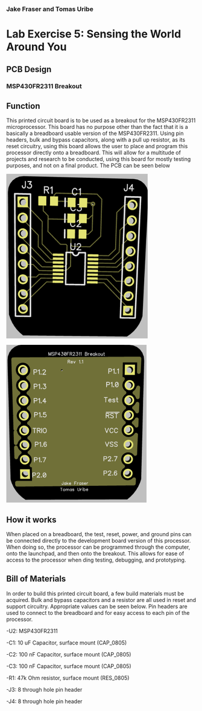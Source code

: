 ### Jake Fraser and Tomas Uribe

# Lab Exercise 5: Sensing the World Around You
## PCB Design
### MSP430FR2311 Breakout

## Function
This printed circuit board is to be used as a breakout for the MSP430FR2311 microprocessor. This board has no purpose other than the
 fact that it is a basically a breadboard usable version of the MSP430FR2311. Using pin headers, bulk and bypass capacitors, along with a pull up resistor,
 as its reset circuitry, using this board allows the user to place and program this processor directly onto a breadboard. This will allow for 
 a multitude of projects and research to be conducted, using this board for mostly testing purposes, and not on a final product. The PCB can be seen below 
 
![alt text](https://github.com/tomasu10/Embedded-Projects/blob/master/IntrotoEmbedded-Lab5/PCB%20Design/Front.PNG)

![alt text](https://github.com/tomasu10/Embedded-Projects/blob/master/IntrotoEmbedded-Lab5/PCB%20Design/Back.PNG)

## How it works
 When placed on a breadboard, the test, reset, power, and ground pins can be connected directly to the development board version of this processor. When
 doing so, the processor can be programmed through the computer, onto the launchpad, and then onto the breakout. This allows for ease of access to the processor
 when ding testing, debugging, and prototyping. 

## Bill of Materials
In order to build this printed circuit board, a few build materials must be acquired. Bulk and bypass capacitors and a resistor are all used in reset and support circuitry. 
 Appropriate values can be seen below. Pin headers are used to connect to the breadboard and for easy access to each pin of the processor. 

-U2: MSP430FR2311

-C1: 10 uF Capacitor, surface mount (CAP_0805) 

-C2: 100 nF Capacitor, surface mount (CAP_0805)

-C3: 100 nF Capacitor, surface mount (CAP_0805)

-R1: 47k Ohm resistor, surface mount (RES_0805)

-J3: 8 through hole pin header

-J4: 8 through hole pin header
